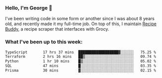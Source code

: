 ### Hello, I'm George 👋

I've been writing code in some form or another since I was about 8 years old, and recently made it my full-time job. On top of this, I maintain [Recipe Buddy](https://github.com/georgegebbett/recipe-buddy), a recipe scraper that interfaces with Grocy.  

<!--
**georgegebbett/georgegebbett** is a ✨ _special_ ✨ repository because its `README.md` (this file) appears on your GitHub profile.

Here are some ideas to get you started:

- 🔭 I’m currently working on ...
- 🌱 I’m currently learning ...
- 👯 I’m looking to collaborate on ...
- 🤔 I’m looking for help with ...
- 💬 Ask me about ...
- 📫 How to reach me: ...
- 😄 Pronouns: ...
- ⚡ Fun fact: ...
-->

### What I've been up to this week:
<!--START_SECTION:waka-->

```txt
TypeScript       17 hrs 37 mins  ██████████████████▓░░░░░░   75.25 %
Terraform        2 hrs 16 mins   ██▒░░░░░░░░░░░░░░░░░░░░░░   09.74 %
Python           1 hr 10 mins    █▒░░░░░░░░░░░░░░░░░░░░░░░   05.02 %
SQL              47 mins         █░░░░░░░░░░░░░░░░░░░░░░░░   03.35 %
Prisma           30 mins         ▓░░░░░░░░░░░░░░░░░░░░░░░░   02.15 %
```

<!--END_SECTION:waka-->
